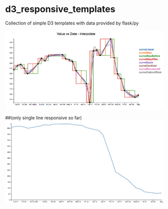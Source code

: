 # d3_responsive_templates
Collection of simple D3 templates with data provided by flask/py

![interpolate image](png/interpolate.png)

##(only single line responsive so far)
![line image](png/single_line.png)
